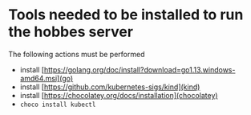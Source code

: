 # Tools needed to be installed to run the hobbes server

The following actions must be performed

- install [https://golang.org/doc/install?download=go1.13.windows-amd64.msi](go)
- install [https://github.com/kubernetes-sigs/kind](kind)
- install [https://chocolatey.org/docs/installation](chocolatey)
- `choco install kubectl`
